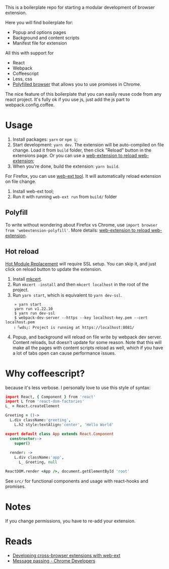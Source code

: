 This is a boilerplate repo for starting a modular development of browser extension.

Here you will find boilerplate for:
- Popup and options pages 
- Background and content scripts
- Manifest file for extension

All this with support for 
- React
- Webpack
- Coffeescript
- Less, css
- [Polyfilled browser](https://github.com/mozilla/webextension-polyfill) that allows you to use promises in Chrome.

The nice feature of this boilerplate that you can easily reuse code from any react project. 
It's fully ok if you use js, just add the js part to webpack.config.coffee.

# Usage

1. Install packages: `yarn` or `npm i`;
2. Start development: `yarn dev`. The extension will be
auto-compiled on file change. Load it from `build` folder,
then click "Reload" button in the extensions page. Or you can
use a [web-extension to reload web-extension](https://chrome.google.com/webstore/detail/dev-extensions-reload/bbanndmhbmgajamonlgnjnfdbifbnbdj/related);
3. When you're done, build the extension: `yarn build`.

For Firefox, you can use [web-ext tool](https://extensionworkshop.com/documentation/develop/getting-started-with-web-ext/).
It will automatically reload extension on file change.

1. Install web-ext tool;
2. Run it with running `web-ext run` from `build/` folder

## Polyfill

To write without wondering about Firefox vs Chrome,
use `import browser from 'webextension-polyfill'`.
More details: [web-extension to reload web-extension](https://chrome.google.com/webstore/detail/dev-extensions-reload/bbanndmhbmgajamonlgnjnfdbifbnbdj/related).

## Hot reload

[Hot Module Replacement](https://webpack.js.org/guides/hot-module-replacement/) will require SSL setup.
You can skip it, and just click on reload button to update the extension.

1. Install [mkcert](https://github.com/FiloSottile/mkcert).
2. Run `mkcert -install` and then `mkcert localhost` in the root of the project.
3. Run `yarn start`, which is equivalent to `yarn dev-ssl`.
```
    » yarn start
    yarn run v1.22.10
    $ yarn run dev-ssl
    $ webpack-dev-server --https --key localhost-key.pem --cert localhost.pem
    ℹ ｢wds｣: Project is running at https://localhost:8081/
```
4. Popup, and background will reload on file write by webpack dev server.
Content reloads, but doesn't update for some reason.
Note that this will make all the pages with content scripts reload as well, which 
if you have a lot of tabs open can cause performance issues.


# Why coffeescript?

because it's less verbose. I personally love to use this style of syntax:

```coffeescript
import React, { Component } from 'react'
import L from 'react-dom-factories'
L_ = React.createElement

Greeting = ()->
  L.div className:'greeting',
	L.h2 style:textAlign:'center', 'Hello World'

export default class App extends React.Component
  constructor:->
    super()
     
  render: ->
    L.div className:'app',
      L_ Greeting, null

ReactDOM.render <App />, document.getElementById 'root'

```

See `src/` for functional components and usage with react-hooks and promises.

# Notes

If you change permissions, you have to re-add your extension.

# Reads

- [Developing cross-browser extensions with web-ext](https://hacks.mozilla.org/2019/10/developing-cross-browser-extensions-with-web-ext-3-2-0/)
- [Message passing - Chrome Developers](https://developer.chrome.com/docs/extensions/mv2/messaging/)
